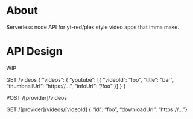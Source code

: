 # About

Serverless node API for yt-red/plex style video apps that imma make.

# API Design

WIP


GET /videos
{
  “videos”: { 
     “youtube”: [{ “videoId”: “foo”,  “title”: “bar”, “thumbnailUrl”: “https://…”, “infoUrl”: “/foo” }] 
  }
}

POST /[provider]/videos

GET /[provider]/videos/[videoId]
{ “id”: “foo”, “downloadUrl”: “https://…”}
